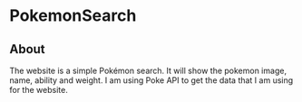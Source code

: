 # PokemonSearch
## About 
The website is a simple Pokémon search. It will show the pokemon image, name, ability and weight. I am using Poke API to get the data that I am using for the website. 
